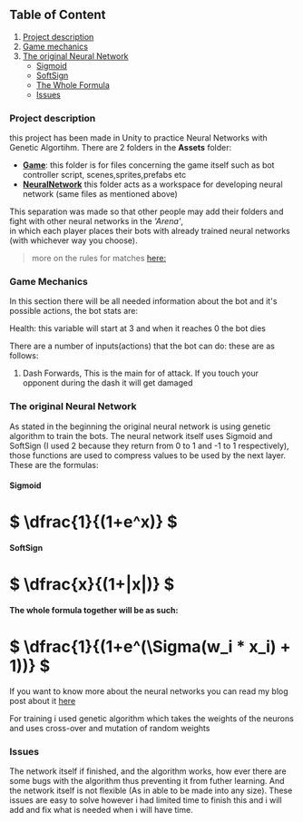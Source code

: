 
## Table of Content
1. [Project description](#project-description)
2. [Game mechanics](#game-mechanics)
3. [The original Neural Network](#the-original-neural-network)
   * [Sigmoid](#sigmoid)
   * [SoftSign](#softsign)
   * [The Whole Formula](#the-whole-formula-together-will-be-as-such)
   * [Issues](#issues)
### Project description 
this project has been made in Unity to practice Neural Networks with Genetic Algortihm. 
There are 2 folders in the **Assets** folder:
 

 - [**Game**](#game-mechanics): this folder is for files concerning the game itself such as bot controller script, scenes,sprites,prefabs etc   
 - [**NeuralNetwork**](#the-original-neural-network) this folder acts as a workspace for developing neural network (same files as mentioned above)

This separation was made so that other people may add their folders and fight with other neural networks in the *'Arena'*,   
in which each player places their bots with already trained neural networks (with whichever way you choose).  
>more on the rules for matches [here:]()

### Game Mechanics
In this section there will be all needed information about the bot and it's possible actions,
the bot stats are:
>>>
Health: this variable will start at 3 and when it reaches 0 the bot dies

>>>
There are a number of inputs(actions) that the bot can do: these are as follows:

1. Dash Forwards, This is the main for of attack. If you touch your opponent during the dash it will get damaged


### The original Neural Network
As stated in the beginning the original neural network is using genetic algorithm to train the bots.
The neural network itself uses Sigmoid and SoftSign (I used 2 because they return from 0 to 1 and -1 to 1 respectively),
those functions are used to compress values to be used by the next layer.
These are the formulas:
>>>
#### Sigmoid
# $` \dfrac{1}{(1+e^x)} `$

#### SoftSign
# $` \dfrac{x}{(1+|x|)} `$

#### The whole formula together will be as such:
# $` \dfrac{1}{(1+e^(\Sigma(w_i * x_i) + 1))} `$ 

>>>
If you want to know more about the neural networks you can read my blog post about it [here](https://steemit.com/programming/@reborninferno/day-2-or-part-2-neural-networks-and-what-you-eat-them-with)

For training i used genetic algorithm which takes the weights of the neurons and uses cross-over and mutation of random weights

### Issues
The network itself if finished, and the algorithm works, how ever there are some bugs with the algorithm thus preventing it from futher learning. And the network itself is not flexible (As in able to be made into any size).
These issues are easy to solve however i had limited time to finish this and i will add and fix what is needed when i will have time.

<!--stackedit_data:
eyJoaXN0b3J5IjpbMjc4NTkxMjI2XX0=
-->